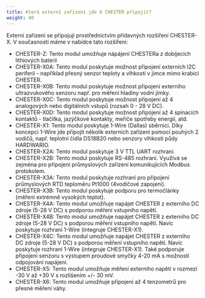 ```yaml
---
title: Která externí zařízení jde k CHESTER připojit?
weight: 40
---
```


Externí zařízení se připojují prostřednictvím přídavných rozšíření CHESTER-X. V současnosti máme v nabídce tato rozšíření:

* CHESTER-Z: Tento modul umožňuje nápájení CHESTERa z dobíjecích lithiových baterií
* CHESTER-X0A: Tento modul poskytuje možnost připojení externích I2C periferií - například přesný senzor teploty a vlhkosti v jímce mimo krabici CHESTER.
* CHESTER-X0B: Tento modul poskytuje možnost připojení externího ultrazvukového senzoru např. pro měření hladiny vodní jímky.
* CHESTER-X0C: Tento modul poskytuje možnost připojení až 4 analogových nebo digitálních vstupů (rozsah 0 - 28 V DC).
* CHESTER-X0D: Tento modul poskytuje možnost připojení až 4 spínacích kontaktů - tlačítka, jazýčkové kontakty, meřiče spotřeby energií, atd.
* CHESTER-X1: Tento modul poskytuje 1-Wire (Dallas) sběrnici. Díky koncepci 1-Wire jde připojit několik externích zařízení pomocí pouhých 2 vodičů, např. teplotní čidla DS18B20 nebo senzory vlhkosti půdy HARDWARIO.
* CHESTER-X2A: Tento modul poskytuje 3 V TTL UART rozhraní.
* CHESTER-X2B: Tento modul poskytuje RS-485 rozhraní. Využívá se zejména pro připojení průmyslových zařízení komunikujících Modbus protokolem.
* CHESTER-X3A: Tento modul poskytuje rozhraní pro připojení průmyslových RTD teploměru Pt1000 (4vodičové zapojení).
* CHESTER-X3B: Tento modul poskytuje podporu pro termočlánky (měření extrémně vysokých teplot).
* CHESTER-X4A: Tento modul umožňuje napájet CHESTER z externího DC zdroje (5-28 V DC) s podporou měření vstupního napětí.
* CHESTER-X4B: Tento modul umožňuje napájet CHESTER z externího DC zdroje (5-28 V DC) s podporou měření vstupního napětí. Navíc poskytuje rozhraní 1-Wire (integruje CHESTER-X1).
* CHESTER-X4C: Tento modul umožňuje napájet CHESTER z externího DC zdroje (5-28 V DC) s podporou měření vstupního napětí. Navíc poskytuje rozhraní 1-Wire (integruje CHESTER-X1). Také podporuje připojení senzoru s výstupem proudové smyčky 4-20 mA s možností odpojování napájení.
* CHESTER-X5: Tento modul umožňuje měření externího napětí v rozmezí -30 V až +30 V s rozlišením +/- 30 mV.
* CHESTER-X6: Tento modul umožňuje připojení až 4 tenzometrů pro přesné měření váhy.
